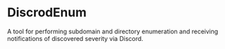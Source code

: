 # DiscrodEnum
A tool for performing subdomain and directory enumeration and receiving notifications of discovered severity via Discord.
